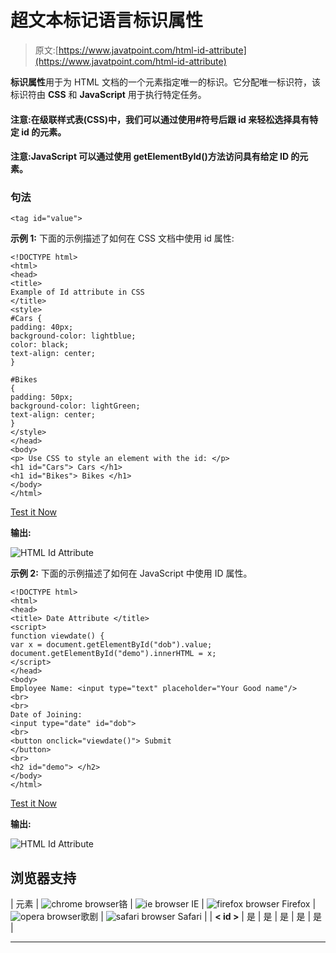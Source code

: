 # 超文本标记语言标识属性

> 原文:[https://www.javatpoint.com/html-id-attribute](https://www.javatpoint.com/html-id-attribute)

**标识属性**用于为 HTML 文档的一个元素指定唯一的标识。它分配唯一标识符，该标识符由 **CSS** 和 **JavaScript** 用于执行特定任务。

#### 注意:在级联样式表(CSS)中，我们可以通过使用#符号后跟 id 来轻松选择具有特定 id 的元素。

#### 注意:JavaScript 可以通过使用 getElementById()方法访问具有给定 ID 的元素。

### 句法

```
<tag id="value">

```

**示例 1:** 下面的示例描述了如何在 CSS 文档中使用 id 属性:

```
<!DOCTYPE html>
<html>
<head>
<title>
Example of Id attribute in CSS
</title>
<style>
#Cars {
padding: 40px;
background-color: lightblue;
color: black;    
text-align: center;
} 

#Bikes
{
padding: 50px;
background-color: lightGreen;
text-align: center;
}
</style>
</head>
<body>
<p> Use CSS to style an element with the id: </p>
<h1 id="Cars"> Cars </h1>
<h1 id="Bikes"> Bikes </h1>
</body>
</html> 

```

[Test it Now](https://www.javatpoint.com/oprweb/test.jsp?filename=html-id-attribute)

**输出:**

![HTML Id Attribute](../Images/369ab3310b47462ca49fc3125218ae94.png)

**示例 2:** 下面的示例描述了如何在 JavaScript 中使用 ID 属性。

```
<!DOCTYPE html>
<html> 
<head> 
<title> Date Attribute </title> 
<script> 
function viewdate() { 
var x = document.getElementById("dob").value; 
document.getElementById("demo").innerHTML = x; 
</script> 
</head> 
<body> 
Employee Name: <input type="text" placeholder="Your Good name"/> 
<br>
<br>
Date of Joining: 
<input type="date" id="dob">
<br> 
<button onclick="viewdate()"> Submit 
</button> 
<br>
<h2 id="demo"> </h2> 
</body> 
</html>

```

[Test it Now](https://www.javatpoint.com/oprweb/test.jsp?filename=html-id-attribute2)

**输出:**

![HTML Id Attribute](../Images/cb2db96670bf9b004e841139f9e6192b.png)

## 浏览器支持

| 元素 | ![chrome browser](../Images/4fbdc93dc2016c5049ed108e7318df19.png)铬 | ![ie browser](../Images/83dd23df1fe8373fd5bf054b2c1dd88b.png) IE | ![firefox browser](../Images/4f001fff393888a8a807ed29b28145d1.png) Firefox | ![opera browser](../Images/6cad4a592cc69a052056a0577b4aac65.png)歌剧 | ![safari browser](../Images/a0f6a9711a92203c5dc5c127fe9c9fca.png) Safari |
| **< id >** | 是 | 是 | 是 | 是 | 是 |

* * *